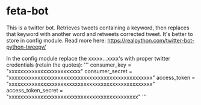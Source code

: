 # feta-bot

This is a twitter bot.
Retrieves tweets containing a keyword, then replaces that keyword with another word and retweets corrected tweet.
It's better to store in config module. Read more here: https://realpython.com/twitter-bot-python-tweepy/

In the config module replace the xxxxx...xxxx's with proper twitter credentials (retain the quotes):
'''
consumer_key = "xxxxxxxxxxxxxxxxxxxxxxxxx"
consumer_secret = "xxxxxxxxxxxxxxxxxxxxxxxxxxxxxxxxxxxxxxxxxxxxxxxxxx"
access_token = "xxxxxxxxxxxxxxxxxxxxxxxxxxxxxxxxxxxxxxxxxxxxxxxxxx"
access_token_secret = "xxxxxxxxxxxxxxxxxxxxxxxxxxxxxxxxxxxxxxxxxxxxx"
'''

